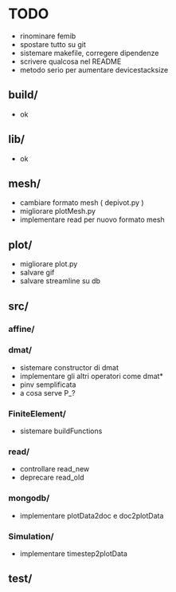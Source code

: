 # TODO

* rinominare femib
* spostare tutto su git
* sistemare makefile, corregere dipendenze
* scrivere qualcosa nel README
* metodo serio per aumentare devicestacksize

## build/

* ok

## lib/

* ok

## mesh/

* cambiare formato mesh ( depivot.py )
* migliorare plotMesh.py
* implementare read per nuovo formato mesh

## plot/

* migliorare plot.py
* salvare gif
* salvare streamline su db

## src/

### affine/

### dmat/

* sistemare constructor di dmat
* implementare gli altri operatori come dmat*
* pinv semplificata
* a cosa serve P_?

### FiniteElement/

* sistemare buildFunctions

### read/

* controllare read_new
* deprecare read_old

### mongodb/

* implementare plotData2doc e doc2plotData

### Simulation/

* implementare timestep2plotData

## test/

